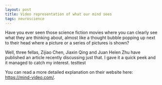 ```yaml
---
layout: post
title: Video representation of what our mind sees
tags: neuroscience
---
```


Have you ever seen those science fiction movies where you can clearly see what they are thinking about,
almost like a thought bubble popping up next to their head where a picture or a series of pictures is shown?

Well, three fellas, Zijiao Chen, Jiaxin Qing and Juan Helen Zhu have published an article recently discussing just that.
I gave it a quick peek and it managed to catch my interest.
testtest


You can read a more detailed explanation on their website here: <a>https://mind-video.com/</a>.